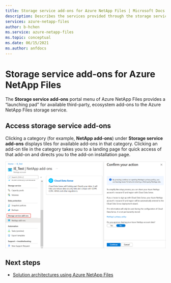```yaml
---
title: Storage service add-ons for Azure NetApp Files | Microsoft Docs
description: Describes the services provided through the storage service add-ons for Azure NetApp Files.
services: azure-netapp-files
author: b-hchen
ms.service: azure-netapp-files
ms.topic: conceptual
ms.date: 06/15/2021
ms.author: anfdocs
---
```

# Storage service add-ons for Azure NetApp Files

The **Storage service add-ons** portal menu of Azure NetApp Files provides a “launching pad” for available third-party, ecosystem add-ons to the Azure NetApp Files storage service. 

## Access storage service add-ons  

Clicking a category (for example, **NetApp add-ons**) under **Storage service add-ons** displays tiles for available add-ons in that category. Clicking an add-on tile in the category takes you to a landing page for quick access of that add-on and directs you to the add-on installation page. 

![Snapshot that shows how to access to the storage service add-ons menu.](./media/storage-service-add-ons/storage-service-add-ons.png)

## Next steps

* [Solution architectures using Azure NetApp Files](azure-netapp-files-solution-architectures.md)
